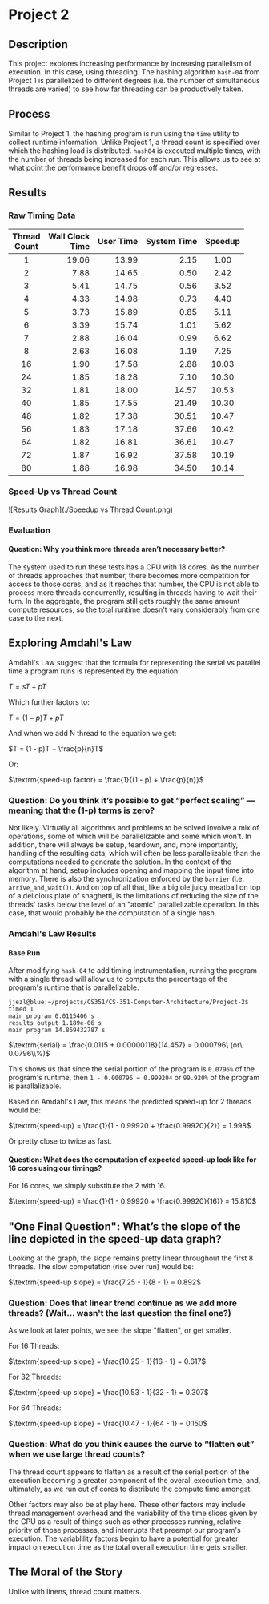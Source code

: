 # Project 2

## Description
This project explores increasing performance by increasing parallelism of execution. In this case, using threading.  The hashing algorithm `hash-04` from Project 1 is parallelized to different degrees (i.e. the number of simultaneous threads are varied) to see how far threading can be productively taken. 


## Process
Similar to Project 1, the hashing program is run using the `time` utility to collect runtime information. Unlike Project 1, a thread count is specified over which the hashing load is distributed. `hash04` is executed multiple times, with the number of threads being increased for each run. This allows us to see at what point the performance benefit drops off and/or regresses.


## Results

### Raw Timing Data

|Thread<br>Count|Wall Clock<br>Time|User Time|System Time|Speedup|
|:--:|--:|--:|--:|:--:|
|1|19.06|13.99| 2.15|1.00|
|2| 7.88|14.65| 0.50| 2.42|
|3| 5.41|14.75| 0.56| 3.52|
|4| 4.33|14.98| 0.73| 4.40|
|5| 3.73|15.89| 0.85| 5.11|
|6| 3.39|15.74| 1.01| 5.62|
|7| 2.88|16.04| 0.99| 6.62|
|8| 2.63|16.08| 1.19| 7.25|
|16| 1.90|17.58| 2.88|10.03|
|24| 1.85|18.28| 7.10|10.30|
|32| 1.81|18.00|14.57|10.53|
|40| 1.85|17.55|21.49|10.30|
|48| 1.82|17.38|30.51|10.47|
|56| 1.83|17.18|37.66|10.42|
|64| 1.82|16.81|36.61|10.47|
|72| 1.87|16.92|37.58|10.19|
|80| 1.88|16.98|34.50|10.14|


### Speed-Up vs Thread Count

![Results Graph](./Speedup vs Thread Count.png)

### Evaluation

#### Question: Why you think more threads aren’t necessary better?

The system used to run these tests has a CPU with 18 cores.  As the number of threads approaches that number, there becomes more competition for access to those cores, and as it reaches that number, the CPU is not able to process more threads concurrently, resulting in threads having to wait their turn.  In the aggregate, the program still gets roughly the same amount compute resources, so the total runtime doesn't vary considerably from one case to the next.
  

## Exploring Amdahl's Law

Amdahl's Law suggest that the formula for representing the serial vs parallel time a program runs is represented by the equation:

$T = sT + pT$ 

Which further factors to:

$T = (1 - p)T + pT$

And when we add N thread to the equation we get:


$T = (1 - p)T + \frac{p}{n}T$

Or:

$\textrm{speed-up factor} = \frac{1}{(1 - p) + \frac{p}{n}}$

### Question: Do you think it’s possible to get “perfect scaling” — meaning that the (1-p) terms is zero?

Not likely. Virtually all algorithms and problems to be solved involve a mix of operations, some of which will be parallelizable and some which won't.  In addition, there will always be setup, teardown, and, more importantly, handling of the resulting data, which will often be less parallelizable than the computations needed to generate the solution.  In the context of the algorithm at hand, setup includes opening and mapping the input time into memory.  There is also the synchronization enforced by the `barrier` (i.e. `arrive_and_wait()`).  And on top of all that, like a big ole juicy meatball on top of a delicious plate of shaghetti, is the limitations of reducing the size of the threads' tasks below the level of an "atomic" parallelizable operation. In this case, that would probably be the computation of a single hash.

### Amdahl's Law Results

#### Base Run

After modifying `hash-04` to add timing instrumentation, running the program with a single thread will allow us to compute the percentage of the program's runtime that is parallelizable.

```
jjezl@blue:~/projects/CS351/CS-351-Computer-Architecture/Project-2$ timed 1
main program 0.0115406 s
results output 1.189e-06 s
main program 14.869432787 s
```

$\textrm{serial} = \frac{0.0115 + 0.00000118}{14.457} = 0.000796\ (or\ 0.0796\\%)$

This shows us that since the serial portion of the program is `0.0796%` of the program's runtime, then `1 - 0.000796 = 0.999204` or `99.920%` of the program is parallalizable.

Based on Amdahl's Law, this means the predicted speed-up for 2 threads would be:

$\textrm{speed-up} = \frac{1}{1 - 0.99920 + \frac{0.99920}{2}} = 1.998$

Or pretty close to twice as fast.

#### Question: What does the computation of expected speed-up look like for 16 cores using our timings?

For 16 cores, we simply substitute the $2$ with $16$.

$\textrm{speed-up} = \frac{1}{1 - 0.99920 + \frac{0.99920}{16}} = 15.810$


## "One Final Question": What’s the slope of the line depicted in the speed-up data graph?

Looking at the graph, the slope remains pretty linear throughout the first 8 threads. The slow computation (rise over run) would be:

$\textrm{speed-up slope} = \frac{7.25 - 1}{8 - 1} = 0.892$

### Question: Does that linear trend continue as we add more threads? (Wait... wasn't the last question the final one?)

As we look at later points, we see the slope "flatten", or get smaller.

For 16 Threads:

$\textrm{speed-up slope} = \frac{10.25 - 1}{16 - 1} = 0.617$

For 32 Threads:

$\textrm{speed-up slope} = \frac{10.53 - 1}{32 - 1} = 0.307$

For 64 Threads:

$\textrm{speed-up slope} = \frac{10.47 - 1}{64 - 1} = 0.150$

### Question: What do you think causes the curve to “flatten out” when we use large thread counts?

The thread count appears to flatten as a result of the serial portion of the execution becoming a greater component of the overall execution time, and, ultimately, as we run out of cores to distribute the compute time amongst.  

Other factors may also be at play here. These other factors may include thread management overhead and the variability of the time slices given by the CPU as a result of things such as other processes running, relative priority of those processes, and interrupts that preempt our program's execution. The variablility factors begin to have a potential for greater impact on execution time as the total overall execution time gets smaller.


## The Moral of the Story

Unlike with linens, thread count matters.



